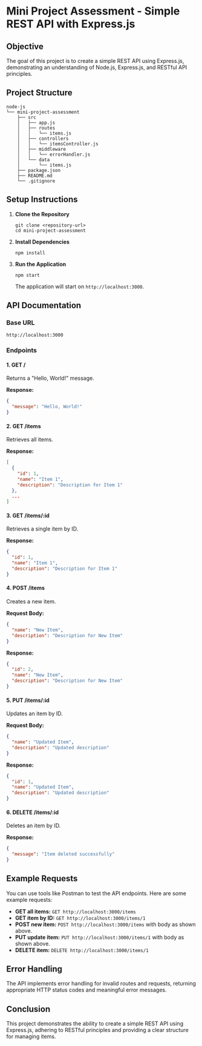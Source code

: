 # Mini Project Assessment - Simple REST API with Express.js

## Objective
The goal of this project is to create a simple REST API using Express.js, demonstrating an understanding of Node.js, Express.js, and RESTful API principles.

## Project Structure
```
node-js
└── mini-project-assessment
    ├── src
    │   ├── app.js
    │   ├── routes
    │   │   └── items.js
    │   ├── controllers
    │   │   └── itemsController.js
    │   ├── middleware
    │   │   └── errorHandler.js
    │   └── data
    │       └── items.js
    ├── package.json
    ├── README.md
    └── .gitignore
```

## Setup Instructions

1. **Clone the Repository**
   ```
   git clone <repository-url>
   cd mini-project-assessment
   ```

2. **Install Dependencies**
   ```
   npm install
   ```

3. **Run the Application**
   ```
   npm start
   ```

   The application will start on `http://localhost:3000`.

## API Documentation

### Base URL
`http://localhost:3000`

### Endpoints

#### 1. GET / 
Returns a "Hello, World!" message.

**Response:**
```json
{
  "message": "Hello, World!"
}
```

#### 2. GET /items
Retrieves all items.

**Response:**
```json
[
  {
    "id": 1,
    "name": "Item 1",
    "description": "Description for Item 1"
  },
  ...
]
```

#### 3. GET /items/:id
Retrieves a single item by ID.

**Response:**
```json
{
  "id": 1,
  "name": "Item 1",
  "description": "Description for Item 1"
}
```

#### 4. POST /items
Creates a new item.

**Request Body:**
```json
{
  "name": "New Item",
  "description": "Description for New Item"
}
```

**Response:**
```json
{
  "id": 2,
  "name": "New Item",
  "description": "Description for New Item"
}
```

#### 5. PUT /items/:id
Updates an item by ID.

**Request Body:**
```json
{
  "name": "Updated Item",
  "description": "Updated description"
}
```

**Response:**
```json
{
  "id": 1,
  "name": "Updated Item",
  "description": "Updated description"
}
```

#### 6. DELETE /items/:id
Deletes an item by ID.

**Response:**
```json
{
  "message": "Item deleted successfully"
}
```

## Example Requests
You can use tools like Postman to test the API endpoints. Here are some example requests:

- **GET all items:** `GET http://localhost:3000/items`
- **GET item by ID:** `GET http://localhost:3000/items/1`
- **POST new item:** `POST http://localhost:3000/items` with body as shown above.
- **PUT update item:** `PUT http://localhost:3000/items/1` with body as shown above.
- **DELETE item:** `DELETE http://localhost:3000/items/1`

## Error Handling
The API implements error handling for invalid routes and requests, returning appropriate HTTP status codes and meaningful error messages.

## Conclusion
This project demonstrates the ability to create a simple REST API using Express.js, adhering to RESTful principles and providing a clear structure for managing items.